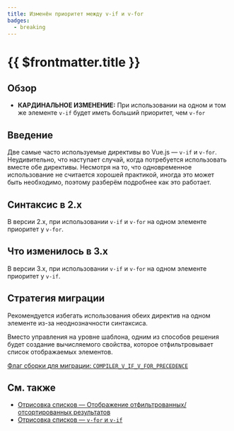 ```yaml
---
title: Изменён приоритет между v-if и v-for
badges:
  - breaking
---
```


# {{ $frontmatter.title }} <MigrationBadges :badges="$frontmatter.badges" />

## Обзор

- **КАРДИНАЛЬНОЕ ИЗМЕНЕНИЕ:** При использовании на одном и том же элементе `v-if` будет иметь больший приоритет, чем `v-for`

## Введение

Две самые часто используемые директивы во Vue.js — `v-if` и `v-for`. Неудивительно, что наступает случай, когда потребуется использовать вместе обе директивы. Несмотря на то, что одновременное использование не считается хорошей практикой, иногда это может быть необходимо, поэтому разберём подробнее как это работает.

## Синтаксис в 2.x

В версии 2.x, при использовании `v-if` и `v-for` на одном элементе приоритет у `v-for`.

## Что изменилось в 3.x

В версии 3.x, при использовании `v-if` и `v-for` на одном элементе приоритет у `v-if`.

## Стратегия миграции

Рекомендуется избегать использования обеих директив на одном элементе из-за неоднозначности синтаксиса.

Вместо управления на уровне шаблона, одним из способов решения будет создание вычисляемого свойства, которое отфильтровывает список отображаемых элементов.

[Флаг сборки для миграции: `COMPILER_V_IF_V_FOR_PRECEDENCE`](../migration-build.html#compat-configuration)

## См. также

- [Отрисовка списков — Отображение отфильтрованных/отсортированных результатов](https://ru.vuejs.org/guide/essentials/list.html#displaying-filtered-sorted-results)
- [Отрисовка списков — `v-for` и `v-if`](https://ru.vuejs.org/guide/essentials/list.html#v-for-with-v-if)
